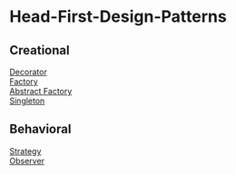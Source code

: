 # Head-First-Design-Patterns

## Creational
[Decorator](./src/creational/decorator/DECORATOR.md) <br/>
[Factory](./src/creational/factory/FACTORY.md) <br/>
[Abstract Factory](./src/creational/abstractfactory/ABSTRACT.md) <br/>
[Singleton](./src/creational/singleton/SINGLETON.md) <br/>

## Behavioral
[Strategy](./src/behavioral/strategy/STRATEGY.md) <br/>
[Observer](./src/behavioral/observer/OBSERVER.md) <br/>
